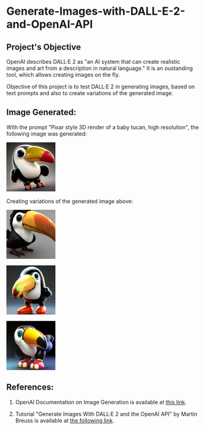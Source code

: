 # Generate-Images-with-DALL-E-2-and-OpenAI-API

## Project's Objective

OpenAI describes DALL·E 2 as "an AI system that can create realistic images and art from a description in natural language."  It is an oustanding tool, which allows creating images on the fly.

Objective of this project is to test DALL·E 2 in generating images, based on text prompts and also to create variations of the generated image.

## Image Generated:
With the prompt "Pixar style 3D render of a baby tucan, high resolution", the following image was generated:
<p align="left">
<img
  src="image.jpg"
  title="Generated Image"
  style="display: inline-block; margin: 0 auto; max-width: 128px">
</p>

Creating variations of the generated image above:

<p align="left">
<img
  src="image_0.jpg"
  title="Image Variation 1"
  style="display: inline-block; margin: 0 auto; max-width: 128px">
</p>
<p align="left">
<img
  src="image_1.jpg"
  title="Image Variation 2"
  style="display: inline-block; margin: 0 auto; max-width: 128px">
</p>
<p align="left">
<img
  src="image_2.jpg"
  title="Image Variation 3"
  style="display: inline-block; margin: 0 auto; max-width: 128px">
</p>

## References:

1. OpenAI Documentation on Image Generation is available at [this link](https://platform.openai.com/docs/guides/images).

2. Tutorial "Generate Images With DALL·E 2 and the OpenAI API" by Martin Breuss is available at [the following link](https://realpython.com/generate-images-with-dalle-openai-api/).
